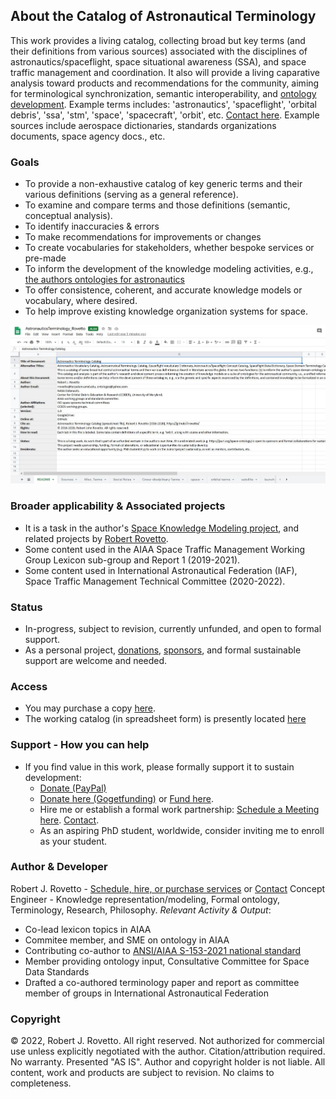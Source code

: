 ## About the Catalog of Astronautical Terminology
This work provides a living catalog, collecting broad but key terms (and their definitions from various sources) associated with the disciplines of astronautics/spaceflight, space situational awareness (SSA), and space traffic management and coordination. It also will provide a living caparative analysis toward products and recommendations for the community, aiming for terminological synchronization, semantic interoperability, and [ontology development](https://purl.org/space). Example terms includes: 'astronautics', 'spaceflight', 'orbital debris', 'ssa', 'stm', 'space', 'spacecraft', 'orbit', etc. [Contact here](https://ontospace.wordpress.com/contact). Example sources include aerospace dictionaries, standards organizations documents, space agency docs., etc.

### Goals
- To provide a non-exhaustive catalog of key generic terms and their various definitions (serving as a general reference).
- To examine and compare terms and those definitions (semantic, conceptual analysis). 
- To identify inaccuracies & errors
- To make recommendations for improvements or changes
- To create vocabularies for stakeholders, whether bespoke services or pre-made
- To inform the development of the knowledge modeling activities, e.g., [the authors ontologies for astronautics](https://purl.org/space-ontology)
- To offer consistence, coherent, and accurate knowledge models or vocabulary, where desired. 
- To help improve existing knowledge organization systems for space.

![Photo of the catalog of spaceflight terms](https://github.com/rrovetto/Astronautics-Terminology/raw/master/photos/Pic_AstronauticalCatalog1.JPG) 

### Broader applicability & Associated projects
- It is a task in the author's [Space Knowledge Modeling project](https://purl.org/space-ontology), and related projects by [Robert Rovetto](https://orcid.org/0000-0003-3835-7817).
- Some content used in the AIAA Space Traffic Management Working Group Lexicon sub-group and Report 1 (2019-2021). 
- Some content used in International Astronautical Federation (IAF), Space Traffic Management Technical Committee (2020-2022).

### Status
* In-progress, subject to revision, currently unfunded, and open to formal support.
* As a personal project, [donations](https://www.paypal.com/donate/?business=JN9YD94DHA87Y&no_recurring=0&item_name=With+your+support%2C+we+can+help+make+spaceflight+safer%2C+and+make+knowledge+about+space+more+accessible.+Thanks.&currency_code=USD), [sponsors](https://tinyurl.com/y9qegjsh), and formal sustainable support are welcome and needed.

### Access
- You may purchase a copy [here]().
- The working catalog (in spreadsheet form) is presently located [here](https://drive.google.com/file/d/1VxThyvuY_VzVl_VNan9cqTsdI6NrYWgX/view?usp=sharing)

### Support - How you can help
* If you find value in this work, please formally support it to sustain development: 
  - [Donate (PayPal)](https://www.paypal.com/donate/?business=JN9YD94DHA87Y&no_recurring=0&item_name=With+your+support%2C+we+can+help+make+spaceflight+safer%2C+and+make+knowledge+about+space+more+accessible.+Thanks.&currency_code=USD)
  - [Donate here (Gogetfunding)](https://tinyurl.com/y9qegjsh) or [Fund here](https://gogetfunding.com/knowledge-organization-services-ontology-terminology-metadata-concept-analysis/). 
  - Hire me or establish a formal work partnership: [Schedule a Meeting here](http://my.setmore.com/bookingpage/f18db686-98bb-41dd-9097-35218b2a1091/services/sb83f723d7838e4484783cc5a1c675f0e6eedf99d). [Contact](http://ontospace.wordpress.com/contact).
  - As an aspiring PhD student, worldwide, consider inviting me to enroll as your student.

### Author & Developer
Robert J. Rovetto - [Schedule, hire, or purchase services](https://knowledgemodeling.setmore.com/) or [Contact](https://ontospace.wordpress.com/contact)
Concept Engineer - Knowledge representation/modeling, Formal ontology, Terminology, Research, Philosophy.
_Relevant Activity & Output_:
* Co-lead lexicon topics in AIAA
* Commitee member, and SME on ontology in AIAA
* Contributing co-author to [ANSI/AIAA S-153-2021 national standard](https://arc.aiaa.org/doi/book/10.2514/4.106286)
* Member providing ontology input, Consultative Committee for Space Data Standards
* Drafted a co-authored terminology paper and report as committee member of groups in International Astronautical Federation

### Copyright
© 2022, Robert J. Rovetto. All right reserved.
Not authorized for commercial use unless explicitly negotiated with the author. Citation/attribution required. No warranty. Presented "AS IS". Author and copyright holder is not liable. All content, work and products are subject to revision. No claims to completeness. 
